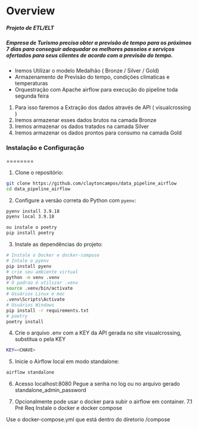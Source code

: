 Overview
========

##### Projeto de ETL/ELT

##### Empresa de Turismo precisa obter a previsão de tempo para os próximos 7 dias para conseguir adequadar os melhores passeios e serviços ofertados para seus clientes de acordo com a previsão do tempo.

*   Iremos Utilizar o modelo Medalhão ( Bronze / Silver / Gold)
*   Armazenamento de Previsão do tempo, condições climaticas e temperaturas
*   Orquestração com Apache airflow para execução do pipeline toda segunda feira


1) Para isso faremos a Extração dos dados através de API ( visualcrossing )
2) Iremos armazenar esses dados brutos na camada Bronze
3) Iremos armazenar os dados tratados na camada Silver
4) Iremos armazenar os dados prontos para consumo na camada Gold





### Instalação e Configuração
========
1. Clone o repositório:

```bash
git clone https://github.com/claytoncampos/data_pipeline_airflow
cd data_pipeline_airflow
```

2. Configure a versão correta do Python com `pyenv`:

```bash
pyenv install 3.9.18
pyenv local 3.9.18

ou instale o poetry 
pip install poetry
```

3. Instale as dependências do projeto:

```bash
# Instale o Docker e docker-compose
# Intale o pyenv
pip install pyenv
# crie seu ambiente virtual
python -m venv .venv
# O padrao é utilizar .venv
source .venv/bin/activate
# Usuários Linux e mac
.venv\Scripts\Activate
# Usuários Windows
pip install -r requirements.txt 
# poetry
poetry install
 ```
4. Crie o arquivo .env com a KEY da API gerada no site visualcrossing, substitua o <CHAVE> pela KEY

```bash
KEY=<CHAVE>
```
5. Inicie o Airflow local em modo standalone:

```bash
airflow standalone
```

6. Acesso localhost:8080
Pegue a senha no log ou no arquivo gerado standalone_admin_password

7. Opcionalmente pode usar o docker para subir o airflow em container.
7.1 Pré Req
Instale o docker e docker compose

Use o docker-compose.yml que está dentro do diretorio /compose

